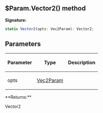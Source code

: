 
## $Param.Vector2() method

**Signature:**

```typescript
static Vector2(opts: Vec2Param): Vector2;
```

## Parameters

<table><thead><tr><th>

Parameter


</th><th>

Type


</th><th>

Description


</th></tr></thead>
<tbody><tr><td>

opts


</td><td>

[Vec2Param](/reference/vec2param.md)


</td><td>


</td></tr>
</tbody></table>
**Returns:**

Vector2

